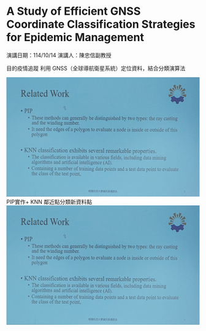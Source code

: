 # A Study of Efficient GNSS Coordinate Classification Strategies for Epidemic Management

演講日期：114/10/14 
演講人：陳忠信副教授

目的疫情追蹤
利用 GNSS（全球導航衛星系統）定位資料，結合分類演算法

![1](1014/20251014_133802.jpg)
PIP實作+
KNN
鄰近點分類新資料點
![1](1014/20251014_133802.jpg)
